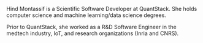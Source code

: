 Hind Montassif is a Scientific Software Developer at QuantStack. She holds computer science and machine learning/data science degrees.

Prior to QuantStack, she worked as a R&D Software Engineer in the medtech industry, IoT, and research organizations (Inria and CNRS).
